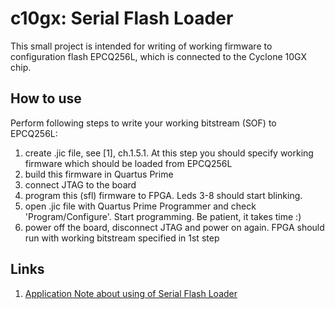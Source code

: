 # c10gx: Serial Flash Loader

This small project is intended for writing of working firmware to configuration
flash EPCQ256L, which is connected to the Cyclone 10GX chip.

## How to use

Perform following steps to write your working bitstream (SOF) to EPCQ256L:

  1. create .jic file, see [1], ch.1.5.1. At this step you should specify
    working firmware which should be loaded from EPCQ256L
  2. build this firmware in Quartus Prime
  3. connect JTAG to the board
  4. program this (sfl) firmware to FPGA. Leds 3-8 should start blinking. 
  5. open .jic file with Quartus Prime Programmer and check
     'Program/Configure'. Start programming. Be patient, it takes time :)
  6. power off the board, disconnect JTAG and power on again. FPGA should run
     with working bitstream specified in 1st step

## Links

  1. [Application Note about using of Serial Flash Loader](https://www.altera.com/content/dam/altera-www/global/en_US/pdfs/literature/an/an370.pdf)

